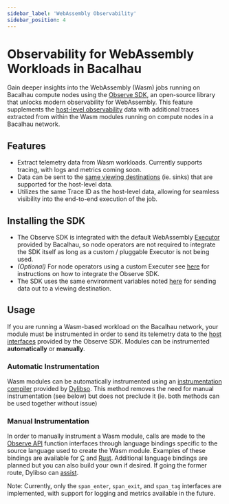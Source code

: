 ```yaml
---
sidebar_label: 'WebAssembly Observability'
sidebar_position: 4
---
```


# Observability for WebAssembly Workloads in Bacalhau

Gain deeper insights into the WebAssembly (Wasm) jobs running on Bacalhau compute nodes using the 
[Observe SDK](https://dev.dylibso.com/docs/category/observe-sdk/), an open-source library that unlocks modern observability for WebAssembly. This feature supplements the [host-level observability](../setting-up/running-node/observability) data with additional traces extracted from within the Wasm modules running on compute nodes in a Bacalhau network.

## Features
- Extract telemetry data from Wasm workloads. Currently supports tracing, with logs and metrics coming soon.
- Data can be sent to the [same viewing destinations](/running-node/observability/#viewing) (ie. sinks) that are supported for the host-level data.
- Utilizes the same Trace ID as the host-level data, allowing for seamless visibility into the end-to-end execution of the job.

## Installing the SDK

- The Observe SDK is integrated with the default WebAssembly [Executor](/getting-started/architecture/#executor) provided by Bacalhau, so node operators are not required to integrate the SDK itself as long as a custom / pluggable Executor is not being used.
- *(Optional)* For node operators using a custom Executer see [here](https://dev.dylibso.com/docs/observe/adapters/golang/opentelemetry) for instructions on how to integrate the Observe SDK.
- The SDK uses the same environment variables noted [here](/running-node/observability/#viewing) for sending data out to a viewing destination.

## Usage

If you are running a Wasm-based workload on the Bacalhau network, your module must be instrumented in order to send its telemetry data to the [host interfaces](https://github.com/dylibso/observe-sdk/tree/main/observe-api) provided by the Observe SDK. Modules can be instrumented **automatically** or **manually**.

### Automatic Instrumentation

Wasm modules can be automatically instrumented using an [instrumentation compiler](https://dev.dylibso.com/docs/observe/instrumentation/automatic/) provided by [Dylibso](https://dylibso.com/). This method removes the need for manual instrumentation (see below) but does not preclude it (ie. both methods can be used together without issue)

### Manual Instrumentation

In order to manually instrument a Wasm module, calls are made to the [Observe API](https://github.com/dylibso/observe-sdk/tree/main/observe-api) function interfaces through language bindings specific to the source language used to create the Wasm module. Examples of these bindings are available for [C](https://github.com/dylibso/observe-sdk/blob/main/observe-api/test/c/main.c) and [Rust](https://github.com/dylibso/observe-sdk/blob/main/observe-api/test/rust/src/main.rs). Additional language bindings are planned but you can also build your own if desired. If going the former route, Dylibso can [assist](https://dev.dylibso.com/support).

Note: Currently, only the `span_enter`, `span_exit`, and `span_tag` interfaces are implemented, with support for logging and metrics available in the future.

